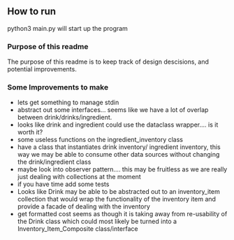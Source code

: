## How to run
python3 main.py will start up the program

### Purpose of this readme
The purpose of this readme is to keep track of design descisions, and potential improvements. 

### Some Improvements to make 

- lets get something to manage stdin
- abstract out some interfaces... seems like we have a lot of overlap between drink/drinks/ingredient.
- looks like drink and ingredient could use the dataclass wrapper.... is it worth it?
- some useless functions on the ingredient_inventory class
- have a class that instantiates drink inventory/ ingredient inventory, this way we may be able to consume other data sources without changing the drink/ingredient class
- maybe look into observer pattern.... this may be fruitless as we are really just dealing with collections at the moment
- if you have time add some tests
- Looks like Drink may be able to be abstracted out to an inventory_item collection that would wrap the functionality of the inventory item and provide a facade of dealing with the inventory
- get formatted cost seems as though it is taking away from re-usability of the Drink class which could most likely be turned into a Inventory_Item_Composite class/interface